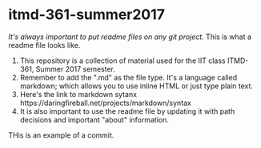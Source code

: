# itmd-361-summer2017
<i>It's always important to put readme files on any git project.</i>
This is what a readme file looks like.
<ol>
  <li>This repository is a collection of material used for the IIT class ITMD-361, Summer 2017 semester.</li>
  <li>Remember to add the ".md" as the file type. It's a language called markdown; which allows you to use inline HTML or just type plain text.</li>
  <li>Here's the link to markdown sytanx https://daringfireball.net/projects/markdown/syntax</li>
  <li>It is also important to use the readme file by updating it with path decisions and important "about" information.</li>
</ol>
THis is an example of a commit. 
